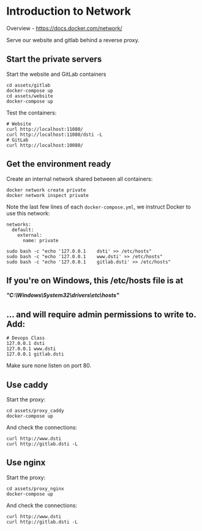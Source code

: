 
# Introduction to Network

Overview - https://docs.docker.com/network/

Serve our website and gitlab behind a reverse proxy.

## Start the private servers

Start the website and GitLab containers

```
cd assets/gitlab
docker-compose up
cd assets/website
docker-compose up
```

Test the containers:

```
# Website
curl http://localhost:11080/
curl http://localhost:11080/dsti -L
# GitLab
curl http://localhost:10080/
```

## Get the environment ready

Create an internal network shared between all containers:

```
docker network create private
docker network inspect private
```

Note the last few lines of each `docker-compose.yml`, we instruct Docker to use this network:

```
networks:
  default:
    external:
      name: private
```

```
sudo bash -c "echo '127.0.0.1    dsti' >> /etc/hosts"
sudo bash -c "echo '127.0.0.1    www.dsti' >> /etc/hosts"
sudo bash -c "echo '127.0.0.1    gitlab.dsti' >> /etc/hosts"
```
## If you're on Windows, this /etc/hosts file is at

***"C:\Windows\System32\drivers\etc\hosts"***
## ... and will require admin permissions to write to. Add:

```
# Devops Class
127.0.0.1 dsti
127.0.0.1 www.dsti
127.0.0.1 gitlab.dsti
```


Make sure none listen on port 80.

## Use caddy

Start the proxy:

```
cd assets/proxy_caddy
docker-compose up
```

And check the connections:

```
curl http://www.dsti
curl http://gitlab.dsti -L
```

## Use nginx

Start the proxy:

```
cd assets/proxy_nginx
docker-compose up
```

And check the connections:

```
curl http://www.dsti
curl http://gitlab.dsti -L
```
